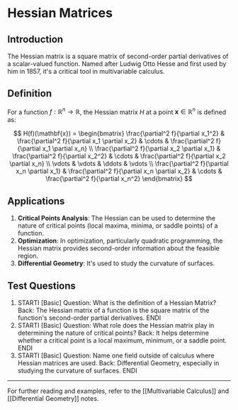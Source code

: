 # Hessian Matrices

## Introduction

The Hessian matrix is a square matrix of second-order partial derivatives of a scalar-valued function. Named after Ludwig Otto Hesse and first used by him in 1857, it's a critical tool in multivariable calculus.

## Definition

For a function $f: \mathbb{R}^n \to \mathbb{R}$, the Hessian matrix $H$ at a point $\mathbf{x} \in \mathbb{R}^n$ is defined as:

$$ H(f)(\mathbf{x}) = 
\begin{bmatrix}
\frac{\partial^2 f}{\partial x_1^2} & \frac{\partial^2 f}{\partial x_1 \partial x_2} & \cdots & \frac{\partial^2 f}{\partial x_1 \partial x_n} \\
\frac{\partial^2 f}{\partial x_2 \partial x_1} & \frac{\partial^2 f}{\partial x_2^2} & \cdots & \frac{\partial^2 f}{\partial x_2 \partial x_n} \\
\vdots & \vdots & \ddots & \vdots \\
\frac{\partial^2 f}{\partial x_n \partial x_1} & \frac{\partial^2 f}{\partial x_n \partial x_2} & \cdots & \frac{\partial^2 f}{\partial x_n^2}
\end{bmatrix}
$$

## Applications

1. **Critical Points Analysis**: The Hessian can be used to determine the nature of critical points (local maxima, minima, or saddle points) of a function.
2. **Optimization**: In optimization, particularly quadratic programming, the Hessian matrix provides second-order information about the feasible region.
3. **Differential Geometry**: It's used to study the curvature of surfaces.

## Test Questions

1. STARTI [Basic] Question: What is the definition of a Hessian Matrix? Back: The Hessian matrix of a function is the square matrix of the function's second-order partial derivatives. ENDI
2. STARTI [Basic] Question: What role does the Hessian matrix play in determining the nature of critical points? Back: It helps determine whether a critical point is a local maximum, minimum, or a saddle point. ENDI
3. STARTI [Basic] Question: Name one field outside of calculus where Hessian matrices are used. Back: Differential Geometry, especially in studying the curvature of surfaces. ENDI

---

For further reading and examples, refer to the [[Multivariable Calculus]] and [[Differential Geometry]] notes.